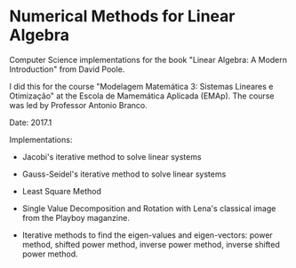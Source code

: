# Numerical Methods for Linear Algebra

Computer Science implementations for the book "Linear Algebra: A Modern Introduction" from David Poole.

I did this for the course "Modelagem Matemática 3: Sistemas Lineares e Otimização" at the Escola de Mamemática Aplicada (EMAp). The course was led by Professor Antonio Branco.

Date: 2017.1

Implementations:

* Jacobi's iterative method to solve linear systems

* Gauss-Seidel's iterative method to solve linear systems

* Least Square Method

* Single Value Decomposition and Rotation with Lena's classical image from the Playboy maganzine.

* Iterative methods to find the eigen-values and eigen-vectors: power method, shifted power method, inverse power method, inverse shifted power method.
